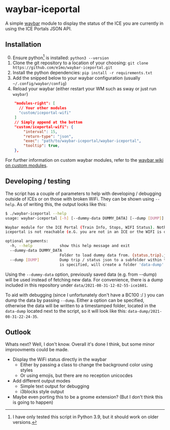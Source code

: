 # waybar-iceportal

A simple [waybar] module to display the status of the ICE you are currently in using the ICE Portals JSON API.

## Installation

0. Ensure python[^pyver] is installed: `python3 --version`
1. Clone the git repository to a location of your choosing: `git clone https://github.com/e1mo/waybar-iceportal.git`
2. Install the python dependencies: `pip install -r requirements.txt`
3. Add the snipped below to your waybar configuration (usually `~/.config/waybar/config`)
4. Reload your waybar (either restart your WM such as sway or just run `waybar`)

```json
    "modules-right": [
      // Your other modules
      "custom/iceportal-wifi"
    ]
    // Simply append at the bottom
    "custom/iceportal-wifi": {
        "interval": 15,
        "return-type": "json",
        "exec": "path/to/waybar-iceportal/waybar-iceportal",
        "tooltip": true,
    },
```

For further information on custom waybar modules, refer to the [waybar wiki on custom modules][waybarWiki].

## Developing / testing

The script has a couple of parameters to help with developing / debugging outside of ICEs or on those with broken WiFi. They can be shown using `--help`. As of writing this, the output looks like this:

```bash
$ ./waybar-iceportal --help
usage: waybar-iceportal [-h] [--dummy-data DUMMY_DATA] [--dump [DUMP]]

Waybar module for the ICE Portal (Train Info, Stops, WIFI Status). Nothing will be displayed if the
iceportal is not reachable (e.G. you are not in an ICE or the WIFI is down)

optional arguments:
  -h, --help            show this help message and exit
  --dummy-data DUMMY_DATA
                        Folder to load dummy data from. {status,trip}.json must be present.
  --dump [DUMP]         Dump trip / status json to a subfolder within the specified folder. If no value
                        is specified, will create a folder 'data-dump' besides the script.
```

Using the `--dummy-data` option, previously saved data (e.g. from --dump) will be used instead of fetching new data.
For convenience, there is a dump included in this repository under `data/2021-08-31-12-02-55-ice1601`.

To aid with debugging (since I unfortunately don't have a BC100 :/ ) you can dump the data by passing `--dump`.
Either a option can be specified, otherwise the data will be written to a timestamped folder, located in the `data-dump` located next to the script, so it will look like this: `data-dump/2021-08-31-22-24-35`.

## Outlook

Whats next? Well, I don't know. Overall it's done I think, but some minor improovments could be made.

- Display the WiFi status directly in the waybar
  - Either by passing a class to change the background color using styles
  - Or using emojis, but there are no reception unicocdes
- Add different output modes
  - Simple text output for debugging
  - i3blocks style output
- Maybe even porting this to be a gnome extension? (But I don't think this is going to happen)

[waybar]: https://github.com/alexays/waybar/
[waybarWiki]: https://github.com/Alexays/Waybar/wiki/Module:-Custom
[^pyver]: I have only tested this script in Python 3.9, but it should work on older versions.

